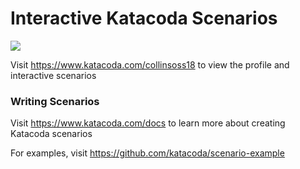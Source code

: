 # Interactive Katacoda Scenarios

[![](http://shields.katacoda.com/katacoda/collinsoss18/count.svg)](https://www.katacoda.com/collinsoss18 "Get your profile on Katacoda.com")

Visit https://www.katacoda.com/collinsoss18 to view the profile and interactive scenarios

### Writing Scenarios
Visit https://www.katacoda.com/docs to learn more about creating Katacoda scenarios

For examples, visit https://github.com/katacoda/scenario-example
